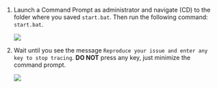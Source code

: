 1. Launch a Command Prompt as administrator and navigate (CD) to the folder where you saved `start.bat`. Then run the following command: `start.bat`.

    ![](https://joji.blob.core.windows.net/recipe/ie-etl-1.png)

2. Wait until you see the message `Reproduce your issue and enter any key to stop tracing`. **DO NOT** press any key, just minimize the command prompt.

    ![](https://joji.blob.core.windows.net/recipe/ie-etl-2.png)
